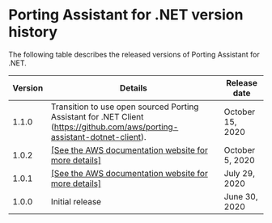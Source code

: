 # Porting Assistant for \.NET version history<a name="porting-assistant-versions"></a>

 The following table describes the released versions of Porting Assistant for \.NET\. 


| Version | Details | Release date | 
| --- | --- | --- | 
| 1\.1\.0 | Transition to use open sourced Porting Assistant for \.NET Client \([https://github\.com/aws/porting\-assistant\-dotnet\-client](https://github.com/aws/porting-assistant-dotnet-client)\)\. | October 15, 2020 | 
| 1\.0\.2 |  [\[See the AWS documentation website for more details\]](http://docs.aws.amazon.com/portingassistant/latest/userguide/porting-assistant-versions.html)  | October 5, 2020 | 
| 1\.0\.1 |  [\[See the AWS documentation website for more details\]](http://docs.aws.amazon.com/portingassistant/latest/userguide/porting-assistant-versions.html)  | July 29, 2020 | 
| 1\.0\.0 | Initial release | June 30, 2020 | 
